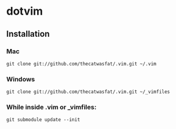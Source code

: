 # dotvim

## Installation

### Mac
```
git clone git://github.com/thecatwasfat/.vim.git ~/.vim
```

### Windows
```
git clone git://github.com/thecatwasfat/.vim.git ~/_vimfiles
```

### While inside .vim or _vimfiles:

```
git submodule update --init
```
